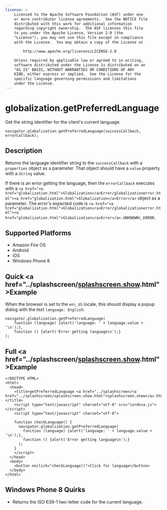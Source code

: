 ```yaml
---
license: >
    Licensed to the Apache Software Foundation (ASF) under one
    or more contributor license agreements.  See the NOTICE file
    distributed with this work for additional information
    regarding copyright ownership.  The ASF licenses this file
    to you under the Apache License, Version 2.0 (the
    "License"); you may not use this file except in compliance
    with the License.  You may obtain a copy of the License at

        http://www.apache.org/licenses/LICENSE-2.0

    Unless required by applicable law or agreed to in writing,
    software distributed under the License is distributed on an
    "AS IS" BASIS, WITHOUT WARRANTIES OR CONDITIONS OF ANY
    KIND, either express or implied.  See the License for the
    specific language governing permissions and limitations
    under the License.
---
```


# globalization.getPreferredLanguage

Get the string identifier for the client's current language.

    navigator.globalization.getPreferredLanguage(successCallback, errorCallback);

## Description

Returns the language identifier string to the `successCallback` with a
`properties` object as a parameter. That object should have a `value`
property with a `String` value.

If there is an error getting the language, then the `errorCallback`
executes with a `<a href="<a href="globalization.html">Globalization</a>Error/globalizationerror.html"><a href="globalization.html">Globalization</a>Error</a>` object as a parameter. The
error's expected code is `<a href="<a href="globalization.html">Globalization</a>Error/globalizationerror.html"><a href="globalization.html">Globalization</a>Error</a>.UNKNOWN\_ERROR`.

## Supported Platforms

- Amazon Fire OS
- Android
- iOS
- Windows Phone 8

## Quick <a href="../splashscreen/<a href="../splashscreen/splashscreen.show.html">splashscreen.show</a>.html">Example</a>

When the browser is set to the `en\_US` locale, this should display a
popup dialog with the text `language: English`:

    navigator.globalization.getPreferredLanguage(
        function (language) {alert('language: ' + language.value + '\n');},
        function () {alert('Error getting language\n');}
    );

## Full <a href="../splashscreen/<a href="../splashscreen/splashscreen.show.html">splashscreen.show</a>.html">Example</a>

    <!DOCTYPE HTML>
    <html>
      <head>
        <title>getPreferredLanguage <a href="../splashscreen/<a href="../splashscreen/splashscreen.show.html">splashscreen.show</a>.html">Example</a></title>
        <script type="text/javascript" charset="utf-8" src="cordova.js"></script>
        <script type="text/javascript" charset="utf-8">

        function checkLanguage() {
          navigator.globalization.getPreferredLanguage(
            function (language) {alert('language: ' + language.value + '\n');},
            function () {alert('Error getting language\n');}
          );
        }
        </script>
      </head>
      <body>
        <button onclick="checkLanguage()">Click for language</button>
      </body>
    </html>

## Windows Phone 8 Quirks

- Returns the ISO 639-1 two-letter code for the current language.
